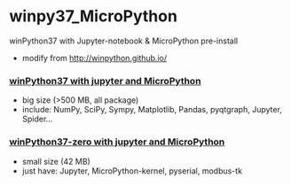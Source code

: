 # winpy37_MicroPython

winPython37 with Jupyter-notebook &amp; MicroPython pre-install

* modify from http://winpython.github.io/

### [winPython37 with jupyter and MicroPython](https://drive.google.com/file/d/1j_gR_7MBdOLPYz3hT7Uw5XFkq0gd9f4Q/view?usp=sharing)

- big size (>500 MB, all package)
- include: NumPy, SciPy, Sympy, Matplotlib, Pandas, pyqtgraph, Jupyter, Spider...

### [winPython37-zero with jupyter and MicroPython](https://drive.google.com/file/d/1cYGCNHSGx9AtoSWFUcWors8Ski7iaGJN/view?usp=sharing)

- small size (42 MB)
- just have: Jupyter, MicroPython-kernel, pyserial, modbus-tk
